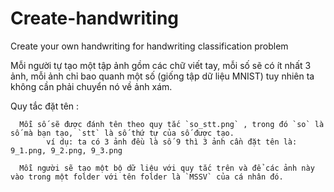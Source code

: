 # Create-handwriting
Create your own handwriting for handwriting classification problem

Mỗi người tự tạo một tập ảnh gồm các chữ viết tay, mỗi số sẽ có ít nhất 3 ảnh, mỗi ảnh chỉ bao quanh một số (giống tập dữ liệu MNIST) tuy nhiên ta không cần phải chuyển nó về ảnh xám.

Quy tắc đặt tên :
      
      Mỗi số sẽ được đánh tên theo quy tắc `so_stt.png` , trong đó `so` là số mà bạn tạo, `stt` là số thứ tự của số được tạo.
            ví dụ: ta có 3 ảnh đều là số 9 thì 3 ảnh cần đặt tên là: 9_1.png, 9_2.png, 9_3.png 
            
      Mỗi người sẽ tạo một bộ dữ liệu với quy tắc trên và để các ảnh này vào trong một folder với tên folder là `MSSV` của cá nhân đó.
